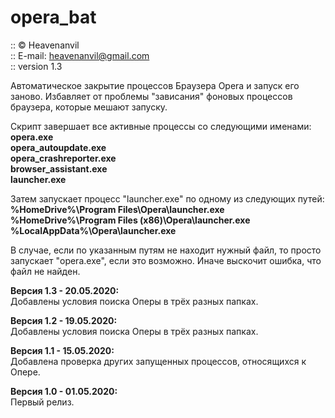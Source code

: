# opera_bat
:: © Heavenanvil<br>
:: E-mail: heavenanvil@gmail.com<br>
:: version 1.3

Автоматическое закрытие процессов Браузера Opera и запуск его заново.
Избавляет от проблемы "зависания" фоновых процессов браузера, которые мешают запуску.

Скрипт завершает все активные процессы со следующими именами:<br>
<b>opera.exe</b><br>
<b>opera_autoupdate.exe</b><br>
<b>opera_crashreporter.exe</b><br>
<b>browser_assistant.exe</b><br>
<b>launcher.exe</b><br>

Затем запускает процесс "launcher.exe" по одному из следующих путей:<br>
<b>%HomeDrive%\Program Files\Opera\launcher.exe</b><br>
<b>%HomeDrive%\Program Files (x86)\Opera\launcher.exe</b><br>
<b>%LocalAppData%\Opera\launcher.exe</b><br>

В случае, если по указанным путям не находит нужный файл, то просто запускает "opera.exe", если это возможно.
Иначе выскочит ошибка, что файл не найден.

<b>Версия 1.3 - 20.05.2020:</b><br>
Добавлены условия поиска Оперы в трёх разных папках.

<b>Версия 1.2 - 19.05.2020:</b><br>
Добавлены условия поиска Оперы в трёх разных папках.

<b>Версия 1.1 - 15.05.2020:</b><br>
Добавлена проверка других запущенных процессов, относящихся к Опере.

<b>Версия 1.0 - 01.05.2020:</b><br>
Первый релиз.
